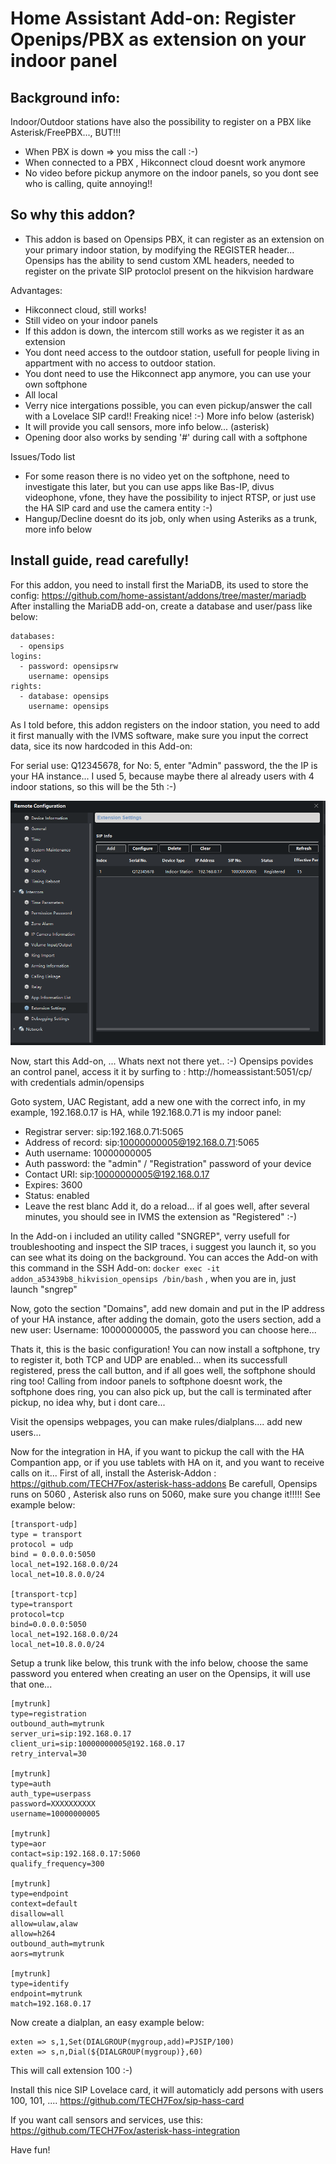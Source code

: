 # Home Assistant Add-on: Register Openips/PBX as extension on your indoor panel

## Background info:

Indoor/Outdoor stations have also the possibility to register on a PBX like Asterisk/FreePBX..., BUT!!!

- When PBX is down => you miss the call :-)
- When connected to a PBX , Hikconnect cloud doesnt work anymore
- No video before pickup anymore on the indoor panels, so you dont see who is calling, quite annoying!!

## So why this addon?
- This addon is based on Opensips PBX, it can register as an extension on your primary indoor station, by modifying the REGISTER header... Opensips has the ability to send custom XML headers, needed to register on the private SIP protoclol present on the hikvision hardware

Advantages:

- Hikconnect cloud, still works!
- Still video on your indoor panels
- If this addon is down, the intercom still works as we register it as an extension
- You dont need access to the outdoor station, usefull for people living in appartment with no access to outdoor station.
- You dont need to use the Hikconnect app anymore, you can use your own softphone
- All local
- Verry nice intergations possible, you can even pickup/answer the call with a Lovelace SIP card!! Freaking nice! :-)  More info below (asterisk)
- It will provide you call sensors, more info below... (asterisk)
- Opening door also works by sending '#' during call with a softphone

Issues/Todo list 

- For some reason there is no video yet on the softphone, need to investigate this later, but you can use apps like Bas-IP, divus videophone, vfone, they have the possibility to inject RTSP, or just use the HA SIP card and use the camera entity :-)
- Hangup/Decline doesnt do its job, only when using Asteriks as a trunk, more info below

## Install guide, read carefully!

For this addon, you need to install first the MariaDB, its used to store the config: https://github.com/home-assistant/addons/tree/master/mariadb
After installing the MariaDB add-on, create a database and user/pass like below:

```
databases:
  - opensips
logins:
  - password: opensipsrw
    username: opensips
rights:
  - database: opensips
    username: opensips
```

As I told before, this addon registers on the indoor station, you need to add it first manually with the IVMS software, make sure you input the correct data, sice its now hardcoded in this Add-on:

For serial use: Q12345678, for No: 5, enter "Admin" password, the the IP is your HA instance... I used 5, because maybe there al already users with 4 indoor stations, so this will be the 5th :-)

![Ivms](ivms.PNG)

Now, start this Add-on, ... Whats next not there yet.. :-)  Opensips povides an control panel, access it it by surfing to : http://homeassistant:5051/cp/ with credentials admin/opensips

Goto system, UAC Registant, add a new one with the correct info, in my example, 192.168.0.17 is HA, while 192.168.0.71 is my indoor panel:
- Registrar server: sip:192.168.0.71:5065
- Address of record: sip:10000000005@192.168.0.71:5065
- Auth username: 10000000005
- Auth password: the "admin" / "Registration" password of your device
- Contact URI: sip:10000000005@192.168.0.17
- Expires: 3600
- Status: enabled
- Leave the rest blanc
Add it, do a reload... if al goes well, after several minutes, you should see in IVMS the extension as "Registered" :-)

In the Add-on i included an utility called "SNGREP", verry usefull for troubleshooting and inspect the SIP traces, i suggest you launch it, so you can see what its doing on the background.
You can acces the Add-on with this command in the SSH Add-on: `docker exec -it addon_a53439b8_hikvision_opensips /bin/bash` , when you are in, just launch "sngrep"

Now, goto the section "Domains", add new domain and put in the IP address of your HA instance, after adding the domain, goto the users section, add a new user:
Username: 10000000005, the password you can choose here...

Thats it, this is the basic configuration! You can now install a softphone, try to register it, both TCP and UDP are enabled... when its successfull registered, press the call button, and if all goes well, the softphone should ring too!
Calling from indoor panels to softphone doesnt work, the softphone does ring, you can also pick up, but the call is terminated after pickup, no idea why, but i dont care...

Visit the opensips webpages, you can make rules/dialplans.... add new users... 

Now for the integration in HA, if you want to pickup the call with the HA Compantion app, or if you use tablets with HA on it, and you want to receive calls on it...
First of all, install the Asterisk-Addon : https://github.com/TECH7Fox/asterisk-hass-addons
Be carefull, Opensips runs on 5060 , Asterisk also runs on 5060, make sure you change it!!!!! See example below:

```
[transport-udp]
type = transport
protocol = udp
bind = 0.0.0.0:5050
local_net=192.168.0.0/24
local_net=10.8.0.0/24

[transport-tcp]
type=transport
protocol=tcp
bind=0.0.0.0:5050
local_net=192.168.0.0/24
local_net=10.8.0.0/24
```
Setup a trunk like below, this trunk with the info below, choose the same password you entered when creating an user on the Opensips, it will use that one...

```
[mytrunk]
type=registration
outbound_auth=mytrunk
server_uri=sip:192.168.0.17
client_uri=sip:10000000005@192.168.0.17
retry_interval=30
 
[mytrunk]
type=auth
auth_type=userpass
password=XXXXXXXXXX
username=10000000005
 
[mytrunk]
type=aor
contact=sip:192.168.0.17:5060
qualify_frequency=300
 
[mytrunk]
type=endpoint
context=default
disallow=all
allow=ulaw,alaw
allow=h264
outbound_auth=mytrunk
aors=mytrunk
 
[mytrunk]
type=identify
endpoint=mytrunk
match=192.168.0.17
```

Now create a dialplan, an easy example below:

```
exten => s,1,Set(DIALGROUP(mygroup,add)=PJSIP/100)
exten => s,n,Dial(${DIALGROUP(mygroup)},60)
```

This will call extension 100 :-)

Install this nice SIP Lovelace card, it will automaticly add persons with users 100, 101, ....
https://github.com/TECH7Fox/sip-hass-card

If you want call sensors and services, use this: https://github.com/TECH7Fox/asterisk-hass-integration

Have fun!


	

